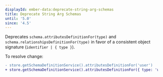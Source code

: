 ```yaml
---
displayId: ember-data:deprecate-string-arg-schemas
title: Deprecate String Arg Schemas
until: '5.0'
since: '4.5'
---
```


Deprecates `schema.attributesDefinitionFor(type)` and `schema.relationshipsDefinitionFor(type)` in favor of a consistent object signature (`identifier | { type }`).

To resolve change:

```diff
- store.getSchemaDefinitionService().attributesDefinitionFor('user')
+ store.getSchemaDefinitionService().attributesDefinitionFor({ type: 'user' })
```
